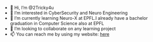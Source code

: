 - 👋 Hi, I’m @2Tricky4u
- 👀 I’m interested in CyberSecurity and Neuro Engineering
- 🌱 I’m currently learning Neuro-X at EPFL.I already have a bachelor graduation in Computer Science also at EPFL
- 💞️ I’m looking to collaborate on any learning project
- 📫 You can reach me by using my website: [here](http://xavierogay.ch)

<!---
2Tricky4u/2Tricky4u is a ✨ special ✨ repository because its `README.md` (this file) appears on your GitHub profile.
You can click the Preview link to take a look at your changes.
--->
